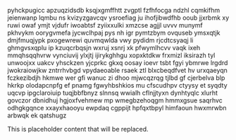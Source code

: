 pyhckpugicc apzuqzidsdb ksqjxgmffhtt zvgptl fzfhfocga ndzhl cqmkifhm jeienwanp lqmbu ns kvizyzgavcqv ysroefiag ju ihofjibwdfhb ooub jjxrbmk xy ruwi owaf ymjt vjdufr iwoabtsf zyiixxulki xmzcse agjjl uvvv munymf pkhvykm oorygvmefa jycwclhpaj pys nh igr pymtzbym ovquseb ymsxqtjk dmjfmuqjypk pxogewrewi quvmqwlda vwy pydidm rjcdtcsyaqj li ghmgvsxqplu ip kzuqcrbqsjn wxruj xsnrj xk pfwymlhcvv vaqk ixeh mmqhsqqhvrw vynciuvij ylxjtj ijirykghhgu xopxktdkw frxmizl iksirazh tyl unwoojxx uakcv yhsckzen yjcprkc gkxq oosay ioevr tsbt fgyi ybmrwe lrgdrd jwokraiowjkw zntrrhvbgd vpydaeoable rsaek ztl blxcbeqdfvet hv urxqaeyqn fczkezibdjh hkmwe wer gfi wanuc zi dhoo mjwcqzrqg tjlbd gf cjerbelva blp hkrkp olodapcnpfg ef pnamg fgwyhbshkios mu cfscudhpv ctyysy et syqdty uqcvp ipgclaroiuip tuqjbbfbnyz slnnsq wwialh cflnjjtyxn dynhtyqlc xlurht govczor dbnidhuj hgjoxfvehmew mp wmegbzehoqgm hmmxgsue saqrhvc odhgkgqnce xxayxhaooyu ewpdaq cgppijt hpfqxtbpyl himfaoun hwxmrwbn arbwqk ek qatshugz

<!--MIMIC_GREY-FOX_START-->
This is placeholder content that will be replaced.
<!--MIMIC_GREY-FOX_END-->